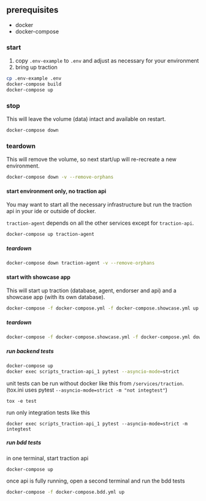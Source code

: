 ## prerequisites

- docker
- docker-compose

### start

1. copy `.env-example` to `.env` and adjust as necessary for your environment
2. bring up traction

```sh
cp .env-example .env
docker-compose build
docker-compose up
```

### stop
This will leave the volume (data) intact and available on restart.

```sh
docker-compose down
```

### teardown
This will remove the volume, so next start/up will re-recreate a new environment.

```sh
docker-compose down -v --remove-orphans
```

#### start environment only, no traction api
You may want to start all the necessary infrastructure but run the traction api in your ide or outside of docker.

`traction-agent` depends on all the other services except for `traction-api`.


```sh
docker-compose up traction-agent
```

##### teardown

```sh
docker-compose down traction-agent -v --remove-orphans
```

#### start with showcase app
This will start up traction (database, agent, endorser and api) and a showcase app (with its own database).

```sh
docker-compose -f docker-compose.yml -f docker-compose.showcase.yml up
```

##### teardown

```sh
docker-compose -f docker-compose.showcase.yml -f docker-compose.yml down -v --remove-orphans
```

##### run backend tests
```sh
docker-compose up
docker exec scripts_traction-api_1 pytest --asyncio-mode=strict
```
unit tests can be run without docker like this from `/services/traction`.(tox.ini uses pytest `--asyncio-mode=strict -m "not integtest"`)
```
tox -e test 
```
run only integration tests like this
```
docker exec scripts_traction-api_1 pytest --asyncio-mode=strict -m integtest
```


##### run bdd tests

in one terminal, start traction api

```sh
docker-compose up
```

once api is fully running, open a second terminal and run the bdd tests

```sh
docker-compose -f docker-compose.bdd.yml up
```